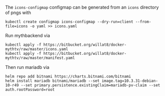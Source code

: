 The `icons-configmap` configmap can be generated from an `icons` directory of pngs with

    kubectl create configmap icons-configmap --dry-run=client --from-file=icons -o yaml >> icons.yaml

Run mythbackend via

    kubectl apply -f https://bitbucket.org/willat8/docker-mythtv/raw/master/icons.yaml
    kubectl apply -f https://bitbucket.org/willat8/docker-mythtv/raw/master/manifest.yaml

Then run mariadb via

    helm repo add bitnami https://charts.bitnami.com/bitnami
    helm install mariadb bitnami/mariadb --set image.tag=10.3.31-debian-10-r49 --set primary.persistence.existingClaim=mariadb-pv-claim --set auth.rootPassword=root


